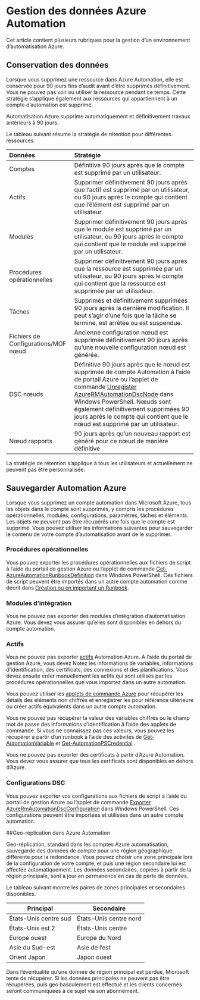 <properties 
   pageTitle="Gestion des données Azure automatisation | Microsoft Azure"
   description="Cet article contient plusieurs rubriques pour la gestion d’un environnement d’automatisation Azure.  Actuellement inclut conservation des données et la sauvegarde sinistre Azure Automation dans Azure Automation."
   services="automation"
   documentationCenter=""
   authors="SnehaGunda"
   manager="stevenka"
   editor="tysonn" />
<tags 
   ms.service="automation"
   ms.devlang="na"
   ms.topic="article"
   ms.tgt_pltfrm="na"
   ms.workload="infrastructure-services"
   ms.date="05/02/2016"
   ms.author="bwren;sngun" />

# <a name="managing-azure-automation-data"></a>Gestion des données Azure Automation

Cet article contient plusieurs rubriques pour la gestion d’un environnement d’automatisation Azure.

## <a name="data-retention"></a>Conservation des données

Lorsque vous supprimez une ressource dans Azure Automation, elle est conservée pour 90 jours fins d’audit avant d’être supprimés définitivement.  Vous ne pouvez pas voir ou utiliser la ressource pendant ce temps.  Cette stratégie s’applique également aux ressources qui appartiennent à un compte d’automation est supprimé.

Automatisation Azure supprime automatiquement et définitivement travaux antérieurs à 90 jours.

Le tableau suivant résume la stratégie de rétention pour différentes ressources.

|Données|Stratégie|
|:---|:---|
|Comptes|Définitive 90 jours après que le compte est supprimé par un utilisateur.|
|Actifs|Supprimer définitivement 90 jours après que l’actif est supprimé par un utilisateur, ou 90 jours après le compte qui contient que l’élément est supprimé par un utilisateur.|
|Modules|Supprimer définitivement 90 jours après que le module est supprimé par un utilisateur, ou 90 jours après le compte qui contient que le module est supprimé par un utilisateur.|
|Procédures opérationnelles|Supprimer définitivement 90 jours après que la ressource est supprimée par un utilisateur, ou 90 jours après le compte qui contient que la ressource est supprimée par un utilisateur.|
|Tâches|Supprimés et définitivement supprimées 90 jours après la dernière modification. Il peut s’agir d’une fois que la tâche se termine, est arrêtée ou est suspendue.|
|Fichiers de Configurations/MOF nœud| Ancienne configuration nœud est supprimée définitivement 90 jours après qu’une nouvelle configuration nœud est générée.|
|DSC nœuds| Définitive 90 jours après que le nœud est supprimée de compte Automation à l’aide de portail Azure ou l’applet de commande [Unregister AzureRMAutomationDscNode](https://msdn.microsoft.com/library/mt603500.aspx) dans Windows PowerShell. Nœuds sont également définitivement supprimées 90 jours après le compte qui contient que le nœud est supprimé par un utilisateur. |
|Nœud rapports| 90 jours après qu’un nouveau rapport est généré pour ce nœud de manière définitive|

La stratégie de rétention s’applique à tous les utilisateurs et actuellement ne peuvent pas être personnalisée.

## <a name="backing-up-azure-automation"></a>Sauvegarder Automation Azure

Lorsque vous supprimez un compte automation dans Microsoft Azure, tous les objets dans le compte sont supprimés, y compris les procédures opérationnelles, modules, configurations, paramètres, tâches et éléments. Les objets ne peuvent pas être récupérés une fois que le compte est supprimé.  Vous pouvez utiliser les informations suivantes pour sauvegarder le contenu de votre compte d’automatisation avant de le supprimer. 

### <a name="runbooks"></a>Procédures opérationnelles

Vous pouvez exporter les procédures opérationnelles aux fichiers de script à l’aide du portail de gestion Azure ou l’applet de commande [Get-AzureAutomationRunbookDefinition](https://msdn.microsoft.com/library/dn690269.aspx) dans Windows PowerShell.  Ces fichiers de script peuvent être importés dans un autre compte automation comme décrit dans [Création ou en important un Runbook](https://msdn.microsoft.com/library/dn643637.aspx).


### <a name="integration-modules"></a>Modules d’intégration

Vous ne pouvez pas exporter des modules d’intégration d’automatisation Azure.  Vous devez vous assurer qu’elles sont disponibles en dehors du compte automation.

### <a name="assets"></a>Actifs

Vous ne pouvez pas exporter [actifs](https://msdn.microsoft.com/library/dn939988.aspx) Automation Azure.  À l’aide du portail de gestion Azure, vous devez Notez les informations de variables, informations d’identification, des certificats, des connexions et des planifications.  Vous devez ensuite créer manuellement les actifs qui sont utilisés par les procédures opérationnelles que vous importez dans un autre automation.

Vous pouvez utiliser les [applets de commande Azure](https://msdn.microsoft.com/library/dn690262.aspx) pour récupérer les détails des éléments non chiffrés et enregistrer les pour référence ultérieure ou créer actifs équivalents dans un autre compte automation.

Vous ne pouvez pas récupérer la valeur des variables chiffrés ou le champ mot de passe des informations d’identification à l’aide des applets de commande.  Si vous ne connaissez pas ces valeurs, vous pouvez les récupérer à partir d’un runbook à l’aide des activités de [Get-AutomationVariable](https://msdn.microsoft.com/library/dn940012.aspx) et [Get-AutomationPSCredential](https://msdn.microsoft.com/library/dn940015.aspx) .

Vous ne pouvez pas exporter des certificats à partir d’Azure Automation.  Vous devez vous assurer que tous les certificats sont disponibles en dehors d’Azure.

### <a name="dsc-configurations"></a>Configurations DSC

Vous pouvez exporter vos configurations aux fichiers de script à l’aide du portail de gestion Azure ou l’applet de commande [Exporter AzureRmAutomationDscConfiguration](https://msdn.microsoft.com/library/mt603485.aspx) dans Windows PowerShell. Ces configurations peuvent être importées et utilisées dans un autre compte automation.


##<a name="geo-replication-in-azure-automation"></a>Geo-réplication dans Azure Automation

Geo-réplication, standard dans les comptes Azure automatisation, sauvegarde des données de compte pour une région géographique différente pour la redondance. Vous pouvez choisir une zone principale lors de la configuration de votre compte, et puis une région secondaire lui est affectée automatiquement. Les données secondaires, copiées à partir de la région principale, sont à jour en permanence en cas de perte de données.  

Le tableau suivant montre les paires de zones principales et secondaires disponibles.

|Principal            |Secondaire
| ---------------   |----------------
|États-Unis centre sud   |États-Unis centre nord
|États-Unis est 2          |États-Unis centre
|Europe ouest        |Europe du Nord
|Asie du Sud-est    |Asie de l’est
|Orient Japon         |Japon ouest

Dans l’éventualité qu’une donnée de région principal est perdue, Microsoft tente de récupérer. Si les données principales ne peuvent pas être récupérées, puis geo basculement est effectué et les clients concernés seront communiquées à ce sujet via son abonnement.

